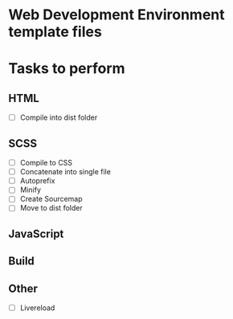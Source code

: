 # Web Development Environment template files

# Tasks to perform
## HTML
- [ ] Compile into dist folder  

## SCSS
- [ ] Compile to CSS
- [ ] Concatenate into single file
- [ ] Autoprefix
- [ ] Minify
- [ ] Create Sourcemap
- [ ] Move to dist folder

## JavaScript
## Build
## Other
- [ ] Livereload